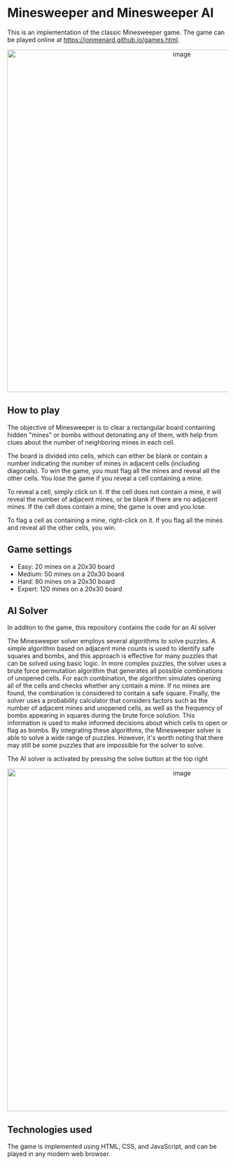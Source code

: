 # Minesweeper and Minesweeper AI

This is an implementation of the classic Minesweeper game. The game can be played online at https://jonmenard.github.io/games.html.
<p align="center">
 <a href = "https://jonmenard.github.io/games.html">
  <img width="783" alt="image" src="https://user-images.githubusercontent.com/55707155/219266447-41997019-730b-4a46-ba3b-466c6e304d45.png">
 </a>
</p>

## How to play

The objective of Minesweeper is to clear a rectangular board containing hidden "mines" or bombs without detonating any of them, with help from clues about the number of neighboring mines in each cell.

The board is divided into cells, which can either be blank or contain a number indicating the number of mines in adjacent cells (including diagonals). To win the game, you must flag all the mines and reveal all the other cells. You lose the game if you reveal a cell containing a mine.

To reveal a cell, simply click on it. If the cell does not contain a mine, it will reveal the number of adjacent mines, or be blank if there are no adjacent mines. If the cell does contain a mine, the game is over and you lose.

To flag a cell as containing a mine, right-click on it. If you flag all the mines and reveal all the other cells, you win.

## Game settings

* Easy: 20 mines on a 20x30 board
* Medium: 50 mines on a 20x30 board
* Hard: 80 mines on a 20x30 board
* Expert: 120 mines on a 20x30 board

## AI Solver

In additon to the game, this repository contains the code for an AI solver 


The Minesweeper solver employs several algorithms to solve puzzles. A simple algorithm based on adjacent mine counts is used to identify safe squares and bombs, and this approach is effective for many puzzles that can be solved using basic logic. In more complex puzzles, the solver uses a brute force permutation algorithm that generates all possible combinations of unopened cells. For each combination, the algorithm simulates opening all of the cells and checks whether any contain a mine. If no mines are found, the combination is considered to contain a safe square. Finally, the solver uses a probability calculator that considers factors such as the number of adjacent mines and unopened cells, as well as the frequency of bombs appearing in squares during the brute force solution. This information is used to make informed decisions about which cells to open or flag as bombs. By integrating these algorithms, the Minesweeper solver is able to solve a wide range of puzzles. However, it's worth noting that there may still be some puzzles that are impossible for the solver to solve.

The AI solver is activated by pressing the solve button at the top right
<p align="center">
 <a href = "https://jonmenard.github.io/games.html">
  <img width="783" alt="image" src="https://user-images.githubusercontent.com/55707155/219266702-894e8605-12b8-47e9-a3c5-28f008936f6f.png">
 </a>
</p>

## Technologies used
The game is implemented using HTML, CSS, and JavaScript, and can be played in any modern web browser.

 
